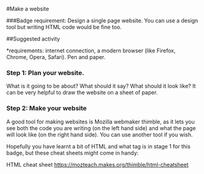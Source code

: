 #Make a website

###Badge requirement:
Design a single page website. You can use a design tool but writing HTML code would be fine too.

##Suggested activity

*requirements: internet connection, a modern browser (like Firefox, Chrome, Opera, Safari). Pen and paper.

### Step 1: Plan your website. 
What is it going to be about? What should it say? What should it look like? It can be very helpful to draw the website on a sheet of paper. 

### Step 2: Make your website
A good tool for making websites is Mozilla webmaker thimble, as it lets you see both the code you are writing (on the left hand side) and what the page will look like (on the right hand side). You can use another tool if you wish.


Hopefully you have learnt a bit of HTML and what tag is in stage 1 for this badge, but these cheat sheets might come in handy:

HTML cheat sheet https://mozteach.makes.org/thimble/html-cheatsheet














